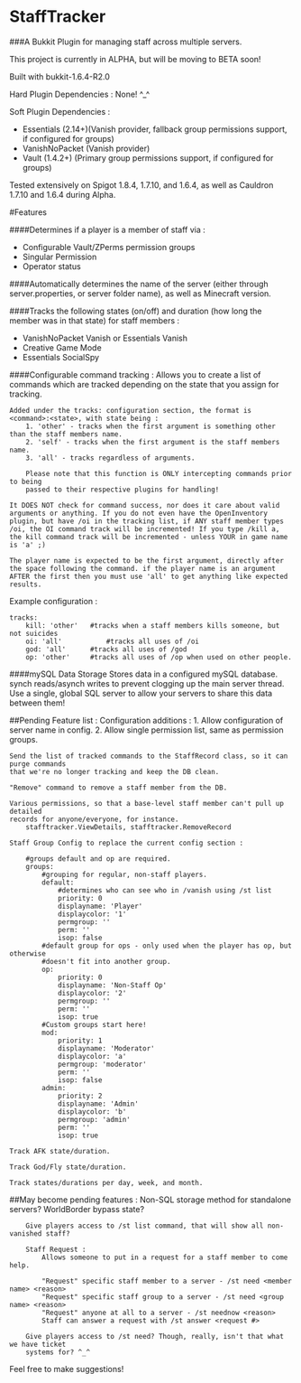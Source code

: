 # StaffTracker
###A Bukkit Plugin for managing staff across multiple servers.

This project is currently in ALPHA, but will be moving to BETA soon!

Built with bukkit-1.6.4-R2.0

Hard Plugin Dependencies : None! ^_^

Soft Plugin Dependencies :

 - Essentials (2.14+)(Vanish provider, fallback group permissions support, if configured for groups)
 - VanishNoPacket (Vanish provider)
 - Vault (1.4.2+) (Primary group permissions support, if configured for groups)   

Tested extensively on Spigot 1.8.4, 1.7.10, and 1.6.4, as well as Cauldron 1.7.10 and 1.6.4 during Alpha.
	
#Features

####Determines if a player is a member of staff via :
 - Configurable Vault/ZPerms permission groups
 - Singular Permission
 - Operator status
		
####Automatically determines the name of the server (either through server.properties, 	or server folder name), as well as Minecraft version.
		
####Tracks the following states (on/off) and duration (how long the member was in that state) for staff members :
 - VanishNoPacket Vanish or Essentials Vanish
 - Creative Game Mode
 - Essentials SocialSpy	
	
####Configurable command tracking :
	Allows you to create a list of commands which are tracked depending on the state that you assign for tracking.
		
	Added under the tracks: configuration section, the format is <command>:<state>, with state being :
		1. 'other' - tracks when the first argument is something other than the staff members name.
		2. 'self' - tracks when the first argument is the staff members name.
		3. 'all' - tracks regardless of arguments.
			
		Please note that this function is ONLY intercepting commands prior to being
		passed to their respective plugins for handling! 

	It DOES NOT check for command success, nor does it care about valid arguments or anything. If you do not even have the OpenInventory plugin, but have /oi in the tracking list, if ANY staff member types /oi, the OI command track will be incremented! If you type /kill a, the kill command track will be incremented - unless YOUR in game name is 'a' ;)
		
	The player name is expected to be the first argument, directly after the space following the command. if the player name is an argument AFTER the first then you must use 'all' to get anything like expected results.


Example configuration :

	tracks:
		kill: 'other' 	#tracks when a staff members kills someone, but not suicides
		oi: 'all'			#tracks all uses of /oi
		god: 'all'		#tracks all uses of /god
		op: 'other'		#tracks all uses of /op when used on other people.

	
####mySQL Data Storage
Stores data in a configured mySQL database. synch reads/asynch writes to prevent
	clogging up the main server thread. Use a single, global SQL server to allow your
	servers to share this data between them!
	
	
##Pending Feature list :
	Configuration additions :
		1. Allow configuration of server name in config.
		2. Allow single permission list, same as permission groups.
	
	Send the list of tracked commands to the StaffRecord class, so it can purge commands
	that we're no longer tracking and keep the DB clean.
	
	"Remove" command to remove a staff member from the DB.
	
	Various permissions, so that a base-level staff member can't pull up detailed 
	records for anyone/everyone, for instance.
		stafftracker.ViewDetails, stafftracker.RemoveRecord
	
	Staff Group Config to replace the current config section :
		
		#groups default and op are required.
		groups:
			#grouping for regular, non-staff players.
			default:
				#determines who can see who in /vanish using /st list
				priority: 0
				displayname: 'Player'
				displaycolor: '1'
				permgroup: ''
				perm: ''
				isop: false
			#default group for ops - only used when the player has op, but otherwise
			#doesn't fit into another group.
			op:
				priority: 0
				displayname: 'Non-Staff Op'
				displaycolor: '2'
				permgroup: ''
				perm: ''
				isop: true
			#Custom groups start here!
			mod:
				priority: 1
				displayname: 'Moderator'
				displaycolor: 'a'
				permgroup: 'moderator'
				perm: ''
				isop: false
			admin:
				priority: 2
				displayname: 'Admin'
				displaycolor: 'b'
				permgroup: 'admin'
				perm: ''
				isop: true
				
	Track AFK state/duration.
	
	Track God/Fly state/duration.
	
	Track states/durations per day, week, and month.

    
##May become pending features :
		Non-SQL storage method for standalone servers?
    	WorldBorder bypass state?
    	
    	Give players access to /st list command, that will show all non-vanished staff?
    	
    	Staff Request :
			Allows someone to put in a request for a staff member to come help.
		
			"Request" specific staff member to a server - /st need <member name> <reason>
			"Request" specific staff group to a server - /st need <group name> <reason>
			"Request" anyone at all to a server - /st neednow <reason>	
			Staff can answer a request with /st answer <request #>
    	
    	Give players access to /st need? Though, really, isn't that what we have ticket
    	systems for? ^_^
    	
    	

Feel free to make suggestions!